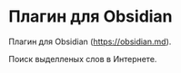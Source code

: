 # Плагин для Obsidian

Плагин для Obsidian (https://obsidian.md).

Поиск выделленых слов в Интернете.